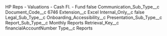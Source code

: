 <?xml version="1.0" encoding="UTF-8"?>
<CustomMetadata xmlns="http://soap.sforce.com/2006/04/metadata" xmlns:xsi="http://www.w3.org/2001/XMLSchema-instance" xmlns:xsd="http://www.w3.org/2001/XMLSchema">
    <label>HP Reps - Valuations - Cash Fl. - Fund</label>
    <protected>false</protected>
    <values>
        <field>Communication_Sub_Type__c</field>
        <value xsi:nil="true"/>
    </values>
    <values>
        <field>Document_Code__c</field>
        <value xsi:type="xsd:string">6746</value>
    </values>
    <values>
        <field>Extension__c</field>
        <value xsi:type="xsd:string">Excel</value>
    </values>
    <values>
        <field>Internal_Only__c</field>
        <value xsi:type="xsd:boolean">false</value>
    </values>
    <values>
        <field>Legal_Sub_Type__c</field>
        <value xsi:nil="true"/>
    </values>
    <values>
        <field>Onboarding_Accessibility__c</field>
        <value xsi:nil="true"/>
    </values>
    <values>
        <field>Presentation_Sub_Type__c</field>
        <value xsi:nil="true"/>
    </values>
    <values>
        <field>Report_Sub_Type__c</field>
        <value xsi:type="xsd:string">Monthly Reports</value>
    </values>
    <values>
        <field>Retrieval_Key__c</field>
        <value xsi:type="xsd:string">financialAccountNumber</value>
    </values>
    <values>
        <field>Type__c</field>
        <value xsi:type="xsd:string">Reports</value>
    </values>
</CustomMetadata>
